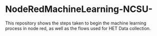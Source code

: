 # NodeRedMachineLearning-NCSU-
This repository shows the steps taken to begin the machine learning process in node red, as well as the flows used for HET Data collection.
